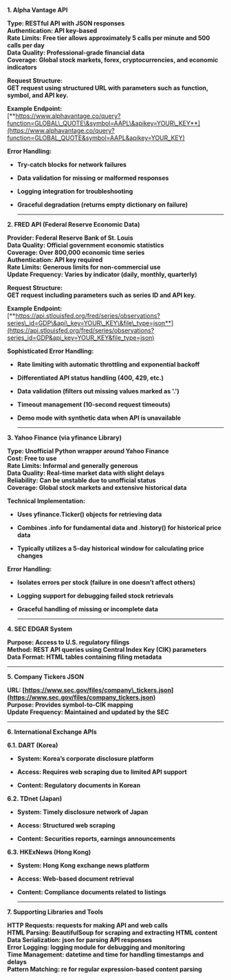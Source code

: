 **1\. Alpha Vantage API**

**Type: RESTful API with JSON responses**  
 **Authentication: API key-based**  
 **Rate Limits: Free tier allows approximately 5 calls per minute and 500 calls per day**  
 **Data Quality: Professional-grade financial data**  
 **Coverage: Global stock markets, forex, cryptocurrencies, and economic indicators**

**Request Structure:**  
 **GET request using structured URL with parameters such as function, symbol, and API key.**

**Example Endpoint:**  
 [**https://www.alphavantage.co/query?function=GLOBAL\_QUOTE\&symbol=AAPL\&apikey=YOUR\_KEY**](https://www.alphavantage.co/query?function=GLOBAL_QUOTE&symbol=AAPL&apikey=YOUR_KEY)

**Error Handling:**

* **Try-catch blocks for network failures**

* **Data validation for missing or malformed responses**

* **Logging integration for troubleshooting**

* **Graceful degradation (returns empty dictionary on failure)**

  ---

**2\. FRED API (Federal Reserve Economic Data)**

**Provider: Federal Reserve Bank of St. Louis**  
 **Data Quality: Official government economic statistics**  
 **Coverage: Over 800,000 economic time series**  
 **Authentication: API key required**  
 **Rate Limits: Generous limits for non-commercial use**  
 **Update Frequency: Varies by indicator (daily, monthly, quarterly)**

**Request Structure:**  
 **GET request including parameters such as series ID and API key.**

**Example Endpoint:**  
 [**https://api.stlouisfed.org/fred/series/observations?series\_id=GDP\&api\_key=YOUR\_KEY\&file\_type=json**](https://api.stlouisfed.org/fred/series/observations?series_id=GDP&api_key=YOUR_KEY&file_type=json)

**Sophisticated Error Handling:**

* **Rate limiting with automatic throttling and exponential backoff**

* **Differentiated API status handling (400, 429, etc.)**

* **Data validation (filters out missing values marked as '.')**

* **Timeout management (10-second request timeouts)**

* **Demo mode with synthetic data when API is unavailable**

  ---

**3\. Yahoo Finance (via yfinance Library)**

**Type: Unofficial Python wrapper around Yahoo Finance**  
 **Cost: Free to use**  
 **Rate Limits: Informal and generally generous**  
 **Data Quality: Real-time market data with slight delays**  
 **Reliability: Can be unstable due to unofficial status**  
 **Coverage: Global stock markets and extensive historical data**

**Technical Implementation:**

* **Uses yfinance.Ticker() objects for retrieving data**

* **Combines .info for fundamental data and .history() for historical price data**

* **Typically utilizes a 5-day historical window for calculating price changes**

**Error Handling:**

* **Isolates errors per stock (failure in one doesn’t affect others)**

* **Logging support for debugging failed stock retrievals**

* **Graceful handling of missing or incomplete data**

  ---

**4\. SEC EDGAR System**

**Purpose: Access to U.S. regulatory filings**  
 **Method: REST API queries using Central Index Key (CIK) parameters**  
 **Data Format: HTML tables containing filing metadata**

---

**5\. Company Tickers JSON**

**URL: [https://www.sec.gov/files/company\_tickers.json](https://www.sec.gov/files/company_tickers.json)**  
 **Purpose: Provides symbol-to-CIK mapping**  
 **Update Frequency: Maintained and updated by the SEC**

---

**6\. International Exchange APIs**

**6.1. DART (Korea)**

* **System: Korea’s corporate disclosure platform**

* **Access: Requires web scraping due to limited API support**

* **Content: Regulatory documents in Korean**

**6.2. TDnet (Japan)**

* **System: Timely disclosure network of Japan**

* **Access: Structured web scraping**

* **Content: Securities reports, earnings announcements**

**6.3. HKExNews (Hong Kong)**

* **System: Hong Kong exchange news platform**

* **Access: Web-based document retrieval**

* **Content: Compliance documents related to listings**

  ---

**7\. Supporting Libraries and Tools**

**HTTP Requests: requests for making API and web calls**  
 **HTML Parsing: BeautifulSoup for scraping and extracting HTML content**  
 **Data Serialization: json for parsing API responses**  
 **Error Logging: logging module for debugging and monitoring**  
 **Time Management: datetime and time for handling timestamps and delays**  
 **Pattern Matching: re for regular expression-based content parsing**